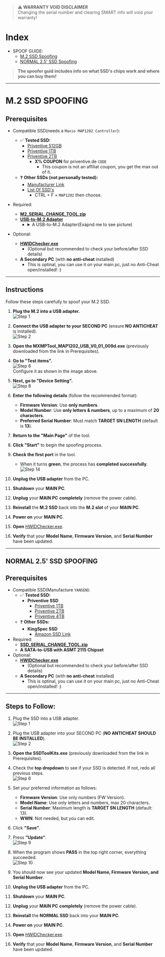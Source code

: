 > **:warning: WARRANTY VOID DISCLAIMER**  
> Changing the serial number and clearing SMART info will void your warranty!

# Index

- SPOOF GUIDE:
  - [M.2 SSD Spoofing](#m2-ssd-spoofing)
  - [NORMAL 2.5' SSD Spoofing](#normal-25-ssd-spoofing)

> **The spoofer guid includes info on what SSD's chips work and where you can buy them!**

---

# **M.2 SSD SPOOFING**

## **Prerequisites**

- Compatible SSD(needs a `Maxio MAP1202 Controller`):
  - ✅ **Tested SSD:**
    - [Priventive 512GB](https://priventive.de/products/priventive-m2-nvme-512-gb)
    - [Priventive 1TB](https://priventive.de/products/kopie-von-priventive-m-2-nvme-2280-m-key-1-tb-nulled-serials-no-hwid)
    - [Priventive 2TB](https://priventive.de/products/priventive-m-2-nvme-2280-m-key-2-tb-nulled-serials-no-hwid)
      - **X% COUPON** for priventive.de `CODE`
        - This coupon is not an affiliat coupon, you get the max out of it.
  - ❓ **Other SSDs (not personally tested):**
    - [Manufacturer Link](https://www.fanxiangssd.com/products/internal-solid-state-drive-fanxiang-s500-nvme-ssd-pcle?variant=45220228399421)
    - [List Of SSD's](https://ssd-tester.de/top_ssd.php)
      - CTRL + F + `MAP1202` then choose.
- Required:

  - **[M2_SERIAL_CHANGE_TOOL.zip](./M.2-SSD-Files/M2_SERIAL_CHANGE_TOOL.zip)**
  - **[USB-to-M.2 Adapter](https://priventive.de/products/m2-usb-adapter)**
    - <details>
       <summary>A USB-to-M.2 Adapter(Exapnd me to see picture)</summary>
      Try to look for a "JMicron JMS583" chipset.

      ![Step 1](./M.2-SSD-Files/Images/image_0.png)

       </details>


- Optional:
  - **[HWIDChecker.exe](/HWIDChecker.exe)**
    - (Optional but recommended to check your before/after SSD details)
  - **A Secondary PC** (with **no anti-cheat** installed)
    - This is optinal, you can use it on your main pc, just no Anti-Cheat open/installed! :)

---

## **Instructions**

Follow these steps carefully to spoof your M.2 SSD.

1. **Plug the M.2 into a USB adapter.**  
   ![Step 1](./M.2-SSD-Files/Images/image_1.png)

2. **Connect the USB adapter to your SECOND PC** (ensure **NO ANTICHEAT** is installed).  
   ![Step 2](./M.2-SSD-Files/Images/image_2.png)

3. **Open the MXMPTool_MAP1202_USB_V0_01_009d.exe** (previously downloaded from the link in Prerequisites).

4. **Go to "Test items".**  
   ![Step 6](./M.2-SSD-Files/Images/image_3.png)  
   Configure it as shown in the image above.

5. **Next, go to "Device Setting".**  
   ![Step 8](./M.2-SSD-Files/Images/image_4.png)

6. **Enter the following details** (follow the recommended format):

   - **Firmware Version**: Use **only numbers**.
   - **Model Number**: Use **only letters & numbers**, up to a maximum of **20 characters**.
   - **Preferred Serial Number**: Must match **TARGET SN LENGTH** (default is **13**).

7. **Return to the "Main Page"** of the tool.

8. **Click "Start"** to begin the spoofing process.

9. **Check the first port** in the tool.

   - When it turns **green**, the process has **completed successfully**.  
     ![Step 14](./M.2-SSD-Files/Images/image_5.png)

10. **Unplug the USB adapter** from the PC.

11. **Shutdown** your **MAIN PC**.

12. **Unplug** your **MAIN PC** **completely** (remove the power cable).

13. **Reinstall** the **M.2 SSD** back into the **M.2 slot** of your **MAIN PC**.

14. **Power on** your **MAIN PC**.

15. **Open** [HWIDChecker.exe](/HWIDChecker.exe).

16. **Verify** that your **Model Name**, **Firmware Version**, and **Serial Number** have been updated.

---

## **NORMAL 2.5' SSD SPOOFING**

## **Prerequisites**

- Compatible SSD(Manufacture `YANSEN`):
  - ✅ **Tested SSD:**
    - **Priventive SSD**
      - [Priventive 1TB](https://priventive.de/products/priventive-1-tb-nulled-serials-no-hwid-changeable-serials)
      - [Priventive 2TB](https://priventive.de/products/priventive-2-tb-nulled-serials-no-hwid-changeable-serials)
      - [Priventive 4TB](https://priventive.de/products/priventive-4-tb-nulled-serials-no-hwid)
  - ❓ **Other SSDs:**
    - **KingSpec SSD**
      - [Amazon SSD Link](https://www.hagglezon.com/en/s/https%3A%2F%2Fwww.amazon.de%2F-%2Fen%2FKingSpec-Internal-Compatible-Desktop-Laptop%2Fdp%2FB0B2K3ZCHH%3Fth%3D1)
- Required:
  - **[SSD_SERIAL_CHANGE_TOOL.zip](./Normal-2.5-SSD-Files/SSD_SERIAL_CHANGE_TOOL.zip)**
  - **A SATA-to-USB with ASMT 2115 Chipset**
- Optional:
  - **[HWIDChecker.exe](/HWIDChecker.exe)**
    - (Optional but recommended to check your before/after SSD details)
  - **A Secondary PC** (with **no anti-cheat** installed)
    - This is optinal, you can use it on your main pc, just no Anti-Cheat open/installed! :)

---

## Steps to Follow:

1. Plug the SSD into a USB adapter.  
   ![Step 1](./Normal-2.5-SSD-Files/Images/image_1.png)

2. Plug the USB adapter into your SECOND PC (**NO ANTICHEAT SHOULD BE INSTALLED**).  
   ![Step 2](./Normal-2.5-SSD-Files/Images/image_2.png)

3. **Open the SSDToolKits.exe** (previously downloaded from the link in Prerequisites).

4. Check the **top dropdown** to see if your SSD is detected. If not, redo all previous steps.  
   ![Step 6](./Normal-2.5-SSD-Files/Images/image_3.png)

5. Set your preferred information as follows:

   - **Firmware Version**: Use only numbers (FW Version).
   - **Model Name**: Use only letters and numbers, max 20 characters.
   - **Serial Number**: Maximum length is **TARGET SN LENGTH** (default: 13).
   - **WWN**: Not needed, but you can edit.

6. Click **"Save"**.

7. Press **"Update"**.  
   ![Step 9](./Normal-2.5-SSD-Files/Images/image_4.png)

8. When the program shows **PASS** in the top right corner, everything succeeded.  
   ![Step 10](./Normal-2.5-SSD-Files/Images/image_5.png)

9. You should now see your updated **Model Name, Firmware Version, and Serial Number**.

10. **Unplug the USB adapter** from the PC.

11. **Shutdown** your **MAIN PC**.

12. **Unplug** your **MAIN PC** **completely** (remove the power cable).

13. **Reinstall** the **NORMAL SSD** back into your **MAIN PC**.

14. **Power on** your **MAIN PC**.

15. **Open** [HWIDChecker.exe](/HWIDChecker.exe).

16. **Verify** that your **Model Name**, **Firmware Version**, and **Serial Number** have been updated.
